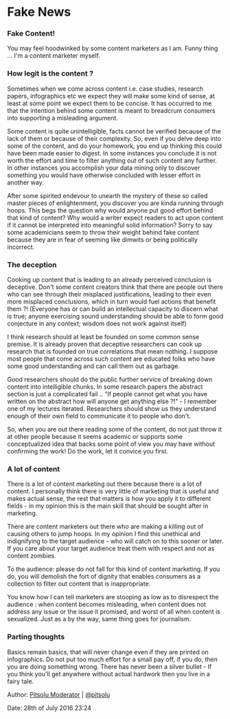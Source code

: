 Fake News
===

### Fake Content!
You may feel hoodwinked by some content marketers as I am. Funny thing ... I'm a content marketer myself.

### How legit is the content ?
Sometimes when we come across content i.e. case studies, research papers, infographics etc we expect they will make some kind of sense, at least at some point we expect them to be concise. It has occurred to me that the intention behind some content is meant to breadcrum consumers into supporting a misleading argument.

Some content is quite unintelligible, facts cannot be verified because of the lack of them or because of their complexity. So, even if you delve deep into some of the content, and do your homework, you end up thinking this could have been made easier to digest. In some instances you conclude it is not worth the effort and time to filter anything out of such content any further. In other instances you accomplish your data mining only to discover something you would have otherwise concluded with lesser effort in another way.

After some spirited endevour to unearth the mystery of these so called master pieces of enlightenment, you discover you are kinda running through hoops. This begs the question why would anyone put good effort behind that kind of content? Why would a writer expect readers to act upon content if it cannot be interpreted into meaningful solid information? Sorry to say some academicians seem to throw their weight behind fake content because they are in fear of seeming like dimwits or being politically incorrect.

### The deception
Cooking up content that is leading to an already perceived conclusion is deceptive. Don't some content creators think that there are people out there who can see through their misplaced justifications, leading to their even more misplaced conclusions, which in turn would fuel actions that benefit them ?! (Everyone has or can build an intellectual capacity to discern what is true; anyone exercising sound understanding should be able to form good conjecture in any context; wisdom does not work against itself)

I think research should at least be founded on some common sense premise. It is already proven that deceptive researchers can cook up research that is founded on true correlations that mean nothing. I suppose most people that come across such content are educated folks who have some good understanding and can call them out as garbage.

Good researchers should do the public further service of breaking down content into intelligible chunks. In some research papers the abstract section is just a complicated fail .. "If people cannot get what you have written on the abstract how will anyone get anything else ?!" - I remember one of my lectures iterated. Researchers should show us they understand enough of their own field to communicate it to people who don't.

So, when you are out there reading some of the content, do not just throw it at other people because it seems academic or supports some conceptualized idea that backs some point of view you may have without confirming the work! Do the work, let it convice you first.

### A lot of content
There is a lot of content marketing out there because there is a lot of content. I personally think there is very little of marketing that is useful and makes actual sense, the rest that matters is how you apply it to different fields - in my opinion this is the main skill that should be sought after in marketing.

There are content marketers out there who are making a killing out of causing others to jump hoops. In my opinion I find this unethical and indignifying to the target audience - who will catch on to this sooner or later. If you care about your target audience treat them with respect and not as content zombies.

To the audience: please do not fall for this kind of content marketing. If you do, you will demolish the fort of dignity that enables consumers as a collection to filter out content that is inappropriate.

You know how I can tell marketers are stooping as low as to disrespect the audience : when content becomes misleading, when content does not address any issue or the issue it promised, and worst of all when content is sexualized. Just as a by the way, same thing goes for journalism.

### Parting thoughts
Basics remain basics, that will never change even if they are printed on infographics. Do not put too much effort for a small pay off, if you do, then you are doing something wrong. There has never been a silver bullet - If you think you'll get anywhere without actual hardwork then you live in a fairy tale.

Author: [Pitsolu Moderator](http://pitsolu.github.io/#contact-us) | [@pitsolu](twitter.com/pitsolu)

Date: 28th of July 2016 23:24